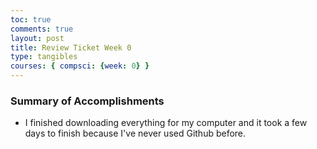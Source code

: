 ```yaml
---
toc: true
comments: true
layout: post
title: Review Ticket Week 0
type: tangibles
courses: { compsci: {week: 0} }
---
```

### Summary of Accomplishments
- I finished downloading everything for my computer and it took a few days to finish because I've never used Github before.